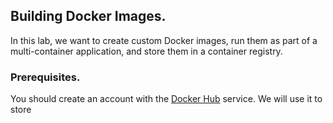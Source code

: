 ## Building Docker Images.

In this lab, we want to create custom Docker images, run them as part of a multi-container application, and store them in a container registry.

### Prerequisites.
You should create an account with the [Docker Hub][hub] service. We will use it to store 

[hub]: https://hub.docker.com/